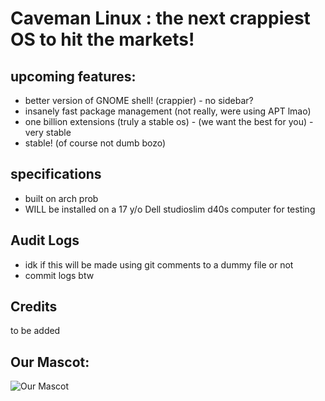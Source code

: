# Caveman Linux : the next crappiest OS to hit the markets!

## upcoming features:
- better version of GNOME shell! (crappier) - no sidebar?
- insanely fast package management (not really, were using APT lmao) 
- one billion extensions (truly a stable os) - (we want the best for you) - very stable
- stable! (of course not dumb bozo)

## specifications
- built on arch prob
- WILL be installed on a 17 y/o Dell studioslim d40s computer for testing

## Audit Logs
* idk if this will be made using git comments to a dummy file or not
* commit logs btw

## Credits
to be added 


## Our Mascot:
![Our Mascot](https://camo.githubusercontent.com/e97bf4eb1e26a47f4266091543f7fb1d8897f8068041d50ea481ea8e817d0262/68747470733a2f2f6d656469612e646973636f72646170702e6e65742f6174746163686d656e74732f3833393635343136383039363031343333362f313038303930343237363532393932323034382f7a49335a715468695f34782e706e673f77696474683d31343032266865696768743d363537 "Our Mascot")
